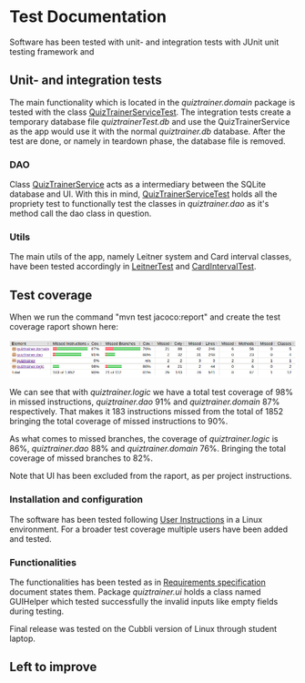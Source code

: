 # Test Documentation

Software has been tested with unit- and integration tests with JUnit unit testing framework and 

## Unit- and integration tests

The main functionality which is located in the _quiztrainer.domain_ package is tested with the class [QuizTrainerServiceTest](https://github.com/tommise/ot-harjoitustyo/blob/master/QuizTrainer/src/test/java/quiztrainer/domain/QuizTrainerServiceTest.java). The integration tests create a temporary database file _quiztrainerTest.db_ and use the QuizTrainerService as the app would use it with the normal _quiztrainer.db_ database. After the test are done, or namely in teardown phase, the database file is removed.

### DAO

Class [QuizTrainerService](https://github.com/tommise/ot-harjoitustyo/blob/master/QuizTrainer/src/main/java/quiztrainer/domain/QuizTrainerService.java) acts as a intermediary between the SQLite database and UI. With this in mind, [QuizTrainerServiceTest](https://github.com/tommise/ot-harjoitustyo/blob/master/QuizTrainer/src/test/java/quiztrainer/domain/QuizTrainerServiceTest.java) holds all the propriety test to functionally test the classes in _quiztrainer.dao_ as it's method call the dao class in question.

### Utils

The main utils of the app, namely Leitner system and Card interval classes, have been tested accordingly in [LeitnerTest](https://github.com/tommise/ot-harjoitustyo/blob/master/QuizTrainer/src/test/java/quiztrainer/domain/QuizTrainerServiceTest.java) and [CardIntervalTest](https://github.com/tommise/ot-harjoitustyo/blob/master/QuizTrainer/src/test/java/quiztrainer/domain/QuizTrainerServiceTest.java).

## Test coverage

When we run the command "mvn test jacoco:report" and create the test coverage raport shown here:

![Test coverage](images/test_coverage.png "Test coverage")

We can see that with _quiztrainer.logic_ we have a total test coverage of 98% in missed instructions, _quiztrainer.dao_ 91% and _quiztrainer.domain_ 87% respectively. That makes it 183 instructions missed from the total of 1852 bringing the total coverage of missed instructions to 90%.

As what comes to missed branches, the coverage of _quiztrainer.logic_ is 86%, _quiztrainer.dao_ 88% and _quiztrainer.domain_ 76%. Bringing the total coverage of missed branches to 82%.

Note that UI has been excluded from the raport, as per project instructions.

### Installation and configuration

The software has been tested following [User Instructions](https://github.com/tommise/ot-harjoitustyo/blob/master/documentation/user_instructions.md) in a Linux environment. For a broader test coverage multiple users have been added and tested.

### Functionalities

The functionalities has been tested as in [Requirements specification](https://github.com/tommise/ot-harjoitustyo/blob/master/documentation/requirements_specifications.md) document states them. Package _quiztrainer.ui_ holds a class named GUIHelper which tested successfully the invalid inputs like empty fields during testing.

Final release was tested on the Cubbli version of Linux through student laptop.

## Left to improve
